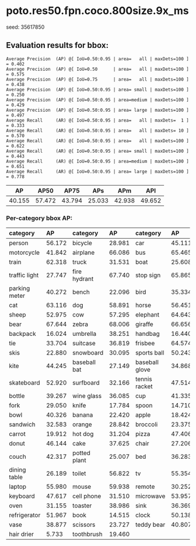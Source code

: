 # poto.res50.fpn.coco.800size.9x_ms  

seed: 35617850

## Evaluation results for bbox:  

```  
Average Precision  (AP) @[ IoU=0.50:0.95 | area=   all | maxDets=100 ] = 0.402
Average Precision  (AP) @[ IoU=0.50      | area=   all | maxDets=100 ] = 0.575
Average Precision  (AP) @[ IoU=0.75      | area=   all | maxDets=100 ] = 0.438
Average Precision  (AP) @[ IoU=0.50:0.95 | area= small | maxDets=100 ] = 0.250
Average Precision  (AP) @[ IoU=0.50:0.95 | area=medium | maxDets=100 ] = 0.429
Average Precision  (AP) @[ IoU=0.50:0.95 | area= large | maxDets=100 ] = 0.497
Average Recall     (AR) @[ IoU=0.50:0.95 | area=   all | maxDets=  1 ] = 0.333
Average Recall     (AR) @[ IoU=0.50:0.95 | area=   all | maxDets= 10 ] = 0.570
Average Recall     (AR) @[ IoU=0.50:0.95 | area=   all | maxDets=100 ] = 0.622
Average Recall     (AR) @[ IoU=0.50:0.95 | area= small | maxDets=100 ] = 0.443
Average Recall     (AR) @[ IoU=0.50:0.95 | area=medium | maxDets=100 ] = 0.651
Average Recall     (AR) @[ IoU=0.50:0.95 | area= large | maxDets=100 ] = 0.778
```  
|   AP   |  AP50  |  AP75  |  APs   |  APm   |  APl   |  
|:------:|:------:|:------:|:------:|:------:|:------:|  
| 40.155 | 57.472 | 43.794 | 25.033 | 42.938 | 49.652 |

### Per-category bbox AP:  

| category      | AP     | category     | AP     | category       | AP     |  
|:--------------|:-------|:-------------|:-------|:---------------|:-------|  
| person        | 56.172 | bicycle      | 28.981 | car            | 45.111 |  
| motorcycle    | 41.842 | airplane     | 66.086 | bus            | 65.465 |  
| train         | 62.318 | truck        | 31.531 | boat           | 25.608 |  
| traffic light | 27.747 | fire hydrant | 67.740 | stop sign      | 65.865 |  
| parking meter | 40.272 | bench        | 22.096 | bird           | 35.334 |  
| cat           | 63.116 | dog          | 58.891 | horse          | 56.451 |  
| sheep         | 52.975 | cow          | 57.295 | elephant       | 64.643 |  
| bear          | 67.644 | zebra        | 68.006 | giraffe        | 66.656 |  
| backpack      | 16.024 | umbrella     | 38.251 | handbag        | 16.440 |  
| tie           | 33.704 | suitcase     | 36.819 | frisbee        | 64.574 |  
| skis          | 22.880 | snowboard    | 30.095 | sports ball    | 50.243 |  
| kite          | 44.245 | baseball bat | 27.149 | baseball glove | 34.868 |  
| skateboard    | 52.920 | surfboard    | 32.166 | tennis racket  | 47.514 |  
| bottle        | 39.267 | wine glass   | 36.085 | cup            | 41.335 |  
| fork          | 29.050 | knife        | 17.784 | spoon          | 14.710 |  
| bowl          | 40.326 | banana       | 22.420 | apple          | 18.424 |  
| sandwich      | 32.583 | orange       | 28.842 | broccoli       | 23.375 |  
| carrot        | 19.912 | hot dog      | 31.204 | pizza          | 47.406 |  
| donut         | 46.144 | cake         | 37.625 | chair          | 27.206 |  
| couch         | 42.317 | potted plant | 25.007 | bed            | 36.283 |  
| dining table  | 26.189 | toilet       | 56.822 | tv             | 55.354 |  
| laptop        | 55.980 | mouse        | 59.938 | remote         | 30.252 |  
| keyboard      | 47.617 | cell phone   | 31.510 | microwave      | 53.957 |  
| oven          | 31.155 | toaster      | 38.986 | sink           | 36.369 |  
| refrigerator  | 51.967 | book         | 14.515 | clock          | 50.138 |  
| vase          | 38.877 | scissors     | 23.727 | teddy bear     | 40.807 |  
| hair drier    | 5.733  | toothbrush   | 19.460 |                |        |
